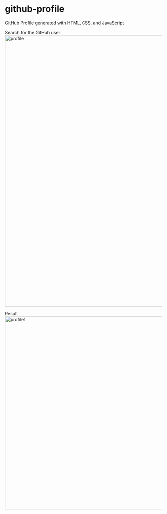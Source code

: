 # github-profile
GitHub Profile generated with HTML, CSS, and JavaScript

Search for the GitHub user
<img width="870" alt="profile " src="https://github.com/JohnnyLouisTech/github-profile/assets/29494723/748f3f90-c576-456a-9e93-7a63001c861e">

Result
<img width="618" alt="profile1" src="https://github.com/JohnnyLouisTech/github-profile/assets/29494723/8d4d63f9-a84a-495a-a18d-0ed7739490b5">
